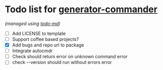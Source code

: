 # Todo list for [generator-commander](https://github.com/Hypercubed/generator-commander)

_(managed using [todo-md](https://github.com/Hypercubed/todo-md))_

- [ ] Add LICENSE to template
- [ ] Support coffee based projects?
- [x] Add bugs and repo url to package
- [ ] Integrate autocmdr
- [ ] Check should return error on unknown command error
- [ ] check --version should run without errors error
